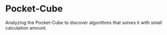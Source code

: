 # Pocket-Cube
Analyzing the Pocket-Cube to discover algorithms that solves it with small calculation amount.

